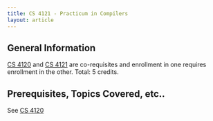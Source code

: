 ```yaml
---
title: CS 4121 - Practicum in Compilers
layout: article
---
```


## General Information

[CS 4120](https://github.com/mrkev/Official-CS-Wiki/blob/master/classes/CS4120.md) and [CS 4121](https://github.com/mrkev/Official-CS-Wiki/blob/master/classes/CS4121.md) are co-requisites and enrollment in one requires enrollment in the other. Total: 5 credits.

## Prerequisites, Topics Covered, etc..

See [CS 4120](https://github.com/mrkev/Official-CS-Wiki/blob/master/classes/CS4120.md)
